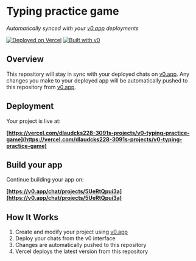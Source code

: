 # Typing practice game

*Automatically synced with your [v0.app](https://v0.app) deployments*

[![Deployed on Vercel](https://img.shields.io/badge/Deployed%20on-Vercel-black?style=for-the-badge&logo=vercel)](https://vercel.com/dlaudcks228-3091s-projects/v0-typing-practice-game)
[![Built with v0](https://img.shields.io/badge/Built%20with-v0.app-black?style=for-the-badge)](https://v0.app/chat/projects/5UeRtQpui3a)

## Overview

This repository will stay in sync with your deployed chats on [v0.app](https://v0.app).
Any changes you make to your deployed app will be automatically pushed to this repository from [v0.app](https://v0.app).

## Deployment

Your project is live at:

**[https://vercel.com/dlaudcks228-3091s-projects/v0-typing-practice-game](https://vercel.com/dlaudcks228-3091s-projects/v0-typing-practice-game)**

## Build your app

Continue building your app on:

**[https://v0.app/chat/projects/5UeRtQpui3a](https://v0.app/chat/projects/5UeRtQpui3a)**

## How It Works

1. Create and modify your project using [v0.app](https://v0.app)
2. Deploy your chats from the v0 interface
3. Changes are automatically pushed to this repository
4. Vercel deploys the latest version from this repository